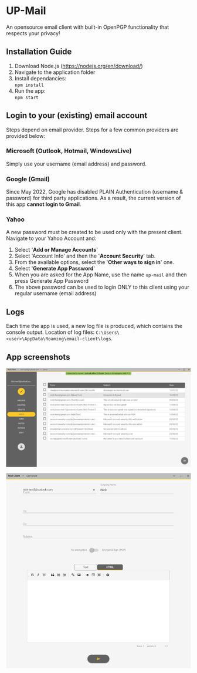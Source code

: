 # **UP-Mail**
An opensource email client with built-in OpenPGP functionality that respects your privacy!

## Installation Guide
1. Download Node.js (<https://nodejs.org/en/download/>)
2. Navigate to the application folder 
3. Install dependancies:  
   `npm install`
4. Run the app:            
   `npm start`




## Login to your (existing) email account
Steps depend on email provider. Steps for a few common providers are provided below:

### Microsoft (Outlook, Hotmail, WindowsLive)
Simply use your username (email address) and password.

### Google (Gmail)
Since May 2022, Google has disabled PLAIN Authentication (username & password) for third party applications.
As a result, the current version of this app **cannot login to Gmail**.

### Yahoo 
A new password must be created to be used only with the present client.
Navigate to your Yahoo Account and:
1. Select '**Add or Manage Accounts**'
2. Select 'Account Info' and then the '**Account Security**' tab.
3. From the available options, select the '**Other ways to sign in**' one.
4. Select '**Generate App Password**'
5. When you are asked for the App Name, use the name `up-mail` and then press Generate App Password
6. The above password can be used to login ONLY to this client using your regular username (email address)




## Logs
Each time the app is used, a new log file is produced, which contains the console output.
Location of log files: `C:\Users\<user>\AppData\Roaming\email-client\logs`.



## App screenshots
![Inbox](./icons/inbox.jpg)

![Compose](./icons/compose.jpg)

